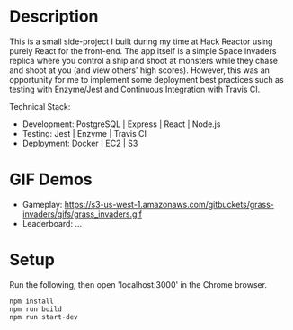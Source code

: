 # Description
This is a small side-project I built during my time at Hack Reactor using purely React for the front-end. The app itself is a simple Space Invaders replica where you control a ship and shoot at monsters while they chase and shoot at you (and view others' high scores). However, this was an opportunity for me to implement some deployment best practices such as testing with Enzyme/Jest and Continuous Integration with Travis CI.

Technical Stack:
  - Development: PostgreSQL | Express | React | Node.js
  - Testing: Jest | Enzyme | Travis CI
  - Deployment: Docker | EC2 | S3

# GIF Demos
- Gameplay: https://s3-us-west-1.amazonaws.com/gitbuckets/grass-invaders/gifs/grass_invaders.gif
- Leaderboard: ...

# Setup
Run the following, then open 'localhost:3000' in the Chrome browser.
  ```
  npm install
  npm run build
  npm run start-dev
  ```
